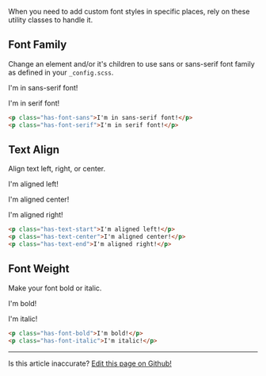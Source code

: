 When you need to add custom font styles in specific places, rely on these utility classes to handle it.

## Font Family

Change an element and/or it's children to use sans or sans-serif font family as defined in your `_config.scss`.

<p class="filler has-p has-font-sans">I'm in sans-serif font!</p>
<p class="filler has-p has-font-serif">I'm in serif font!</p>

```html
<p class="has-font-sans">I'm in sans-serif font!</p>
<p class="has-font-serif">I'm in serif font!</p>
```

## Text Align

Align text left, right, or center.

<p class="filler has-p has-text-start">I'm aligned left!</p>
<p class="filler has-p has-text-center">I'm aligned center!</p>
<p class="filler has-p has-text-end">I'm aligned right!</p>

```html
<p class="has-text-start">I'm aligned left!</p>
<p class="has-text-center">I'm aligned center!</p>
<p class="has-text-end">I'm aligned right!</p>
```

## Font Weight

Make your font bold or italic.

<p class="filler has-p has-font-bold">I'm bold!</p>
<p class="filler has-p has-font-italic">I'm italic!</p>

```html
<p class="has-font-bold">I'm bold!</p>
<p class="has-font-italic">I'm italic!</p>
```

<hr />
<p class="has-text-end">Is this article inaccurate? <a href="https://github.com/geotrev/undernet/tree/master/app/docs/text.md">Edit this page on Github!</a></p>
